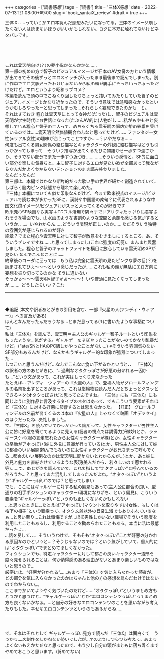 +++
categories = ['読書感想']
tags = ['読書']
title = '三体X感想'
date = 2022-07-13T21:08:00+09:00
slug = 'book_santaiX_review'
#draft = true
+++

三体Ｘ……っていうかエロ本読んだ感想みたいになってる。三体のイメージ崩したくない人は読まないほうがいいかもしれない。ロクに本筋に触れてないけどネタバレです。
<!--more-->
<br>
<br>
<br>

これは雲天明向け(？)の夢小説かなんかかな……
<br>
第一部の初めの方で智子のビジュアルイメージが日本のAV女優の方という情報が出てきてその後ずっとエロスイッチが入ったまま最後まで読んでしまった。別に作中でエロ文脈だったわけじゃないから私の頭が勝手にそっちいっちゃっただけだけど。エロというより昭和ラブコメ？
<br>
本編を読んで頭の中でこねくり回したりちょっと描いてみたりしていた智子のビジュアルイメージとかなり近かったので、そういう意味では違和感なかったというかむしろやったーと思ってしまった…それらしく妄想できたのかも　と。
<br>
それはさておき
程心は雲天明にとって女神だ(だった)し、智子のビジュアルは雲天明が学生時代にお世話になった(たぶんAV的に)人物だし……私がもやもやと妄想している程心と智子の二人って、めちゃくちゃ雲天明の脳内妄想の影響を受けているのでは……雲天明全然価値観合わんなと思ってたけど……
ファンタジー女性(≠リアル女性)の趣味が合うってことですか……？いやだなぁ……
<br>
何度も出てくる男女関係の絡む描写とキャラクターの外観に絡む描写はどうも引っかかってしまって　そういう描写が出てくるたびに物語から一歩ずつ遠ざかり、そうでない部分でまた一歩ずつ近づき……
……そういう感情と、SF的に面白い部分を楽しむ気持ちと、主に智子に対するエロが見たい欲が全部あって我ながらなんだかよくわからないテンションのまま読み終わりました。
<br>
なんだったんだ
<br>
第三部は、本編ではかなり断片的だった歌い手の世界が細かく創造されていて、しばらく脳内ピンク状態から離れて楽しめた。
<br>
『三体』本編についても似た印象なんだけど、今まで欧米視点のイメージ/ビジュアルで読む本が多かったSFに、漢詩や中国語の成句？に代表されるような中国文化的イメージ/ビジュアルがスッと入ってくるのが好きです
<br>
欧米発のSF映画なら実写＋CGフル活用で隅々までリアリティたっぷりに描写されそうな場面でも、山水画のような書割のような空間と余韻を感じる気がするというか……。いやわからん……どういう表現が正しいのか……
ただそういう独特の雰囲気が感じられるのが好き
<br>
終章？でまた程心や雲天明に対して智子が敵意をむき出しにするところ、あ、そういうプレイですね……と思ってしまったし(これは強度の幻覚)、まんまと興奮しました。程心と智子のキャットファイトを横目に放心している雲天明の3Pが見たい
なんでこんなことに……
<br>
終章後のコーダに至っては　もう私は完全に雲天明の見たピンクな夢の話(？)を読まされてひぇ〜〜〜という感じだったが……これも私の頭が無駄にエロ方向に妄想を振り切ってるのかな
そうに違いない
<br>
そっかぁ〜〜〜雲天明×智子かぁ〜〜〜！
いや普通に見たくなってしまったが………
どうしたらいい？これ
<br>

***

<br>

◆追記
(本文や訳者あとがきの引用を含む、一部『火星の人(アンディ・ウィアー)』への言及がある)
<br>
ほんとなんだったんだろうなぁ…とまだ思ってる(↑に書いたような事柄について)
<br>
私は『三体X』を読んで、雲天明＝主人公のギャルゲー智子ルートという印象をもったような…気がする。ギャルゲーをほぼやったことがないのでかなり乱暴だけど。(Fate/SNとHAのPC版しかやったことがない…)
※そういう雰囲気のないSF部分もあるんだけど、なんかもうギャルゲー的な印象が強烈についてしまった…
<br>
しつこいと思うんだけど…なんでこんなに食い下がるかというと、、
『三体X』の訳者の方のあとがきに、“…過剰なオタクっぽさが好悪の分かれる一因かも…”という文があって、これが実はしっくり来なかった
<br>
たとえば…
アンディ・ウィアーの『火星の人』で、登場人物がグロールフィンデルの名前を出すところがあって、これは指輪物語読んだ人だとちょっとクスッとできるネタ(オタクっぽさ)だと思ってたんですね。
『三体』にも『三体X』にも同じように別作品に言及するタイプのネタはあって、でもこういう要素がそれほど『三体X』に対する好悪に影響するとは思えなかった。
【訂正】
グロールフィンデルの名前が出てくるのは本の『火星の人』じゃなくて映画『オデッセイ』のほうだったね…失礼しました。
<br>
で、『三体X』を読んでいてひっかかった箇所って、女性キャラクターが男性主人公に妙に好意を寄せてるように見える(読者の視点では説得力が微妙)とか、ラッキースケベ(服の設定忘れたから女性キャラクターが裸)とか、女性キャラクターの挙動がアホっぽい(妙に外見に意識が行っている)とか、男性主人公に対して妙に都合のいい展開(頼んでもないのに女性キャラクターがお兄さまって呼んでくる…都合のいい展開なのかは雲天明に聞かないとわからんが…)とか、あと妙に外見と魅力を直結させているような表現(美人だから、若々しいので惹かれる等)……で、あとがきを読んでいて、これを指して“オタクっぽい”と呼んでいるのだろうか…？と思ってまた混乱してしまったんだよね。“オタクっぽい”というより“ギャルゲーっぽい”のでは？と思ってしまい
<br>
でも、ここにはギャルゲーに対する私の偏見もあって(主人公に都合の良い、型通りの相手ポジションのキャラクター/環境になりがち、という偏見)、こういう要素を“ギャルゲーっぽい”というのも正しくないのかもしれない
<br>
…と思ったときに…たとえば“アホっぽい(マウントを取りやすい)女性、もしくは格下の相手”という要素って、オタク文脈以外の日常生活でもありふれているなぁ…と思い至り…これは懺悔ですが…ほぼ男性しかいない職場でそういう態度を利用したこともあるし、利用することを勧められたこともある。本当に私は最低だったよ…
<br>
…話を戻して、、、そういうわけで、そもそも“オタクっぽい”ことが好悪の分かれる原因なのかというと…？そうじゃないのでは？という気がしていて、個人的には“オタクっぽい”でまとめてほしくなかった。
<br>
フィクションでも、特定キャラクターに対して都合の良いキャラクター造形を度々見せられることは、何か納得感のある理由がないとあまり楽しいものではないと思うので…
<br>
厳密には、“好悪が分かれる”……あまり『三体X』を気に入らなかった読者が、どの部分を気に入らなかったのかはちゃんと他の方の感想を読んだわけではないのでわからない。。
<br>
ここまでかいてようやく気づいたのだけど……“オタクっぽい”というまとめ方もどうかと思うけど、“ギャルゲーっぽい”とか“エロコンテンツっぽい”ってまとめ方も良くないかなぁ。…と自分の好きなエロコンテンツのことを思いながら考えたりもした。幸せなエロコンテンツというのもあるからね……
<br>

***

<br>

で、それはそれとして
ギャルゲーっぽい見方で読んだ『三体X』は面白くて　うっかり二次創作をしかねない勢いでしたが…↑のようにつらつら考えて、あまりよくないもえかただなと思ったので、もう少し自分の頭がまともに落ち着くまでやめておこうと思います。(諦めてない)
<br>